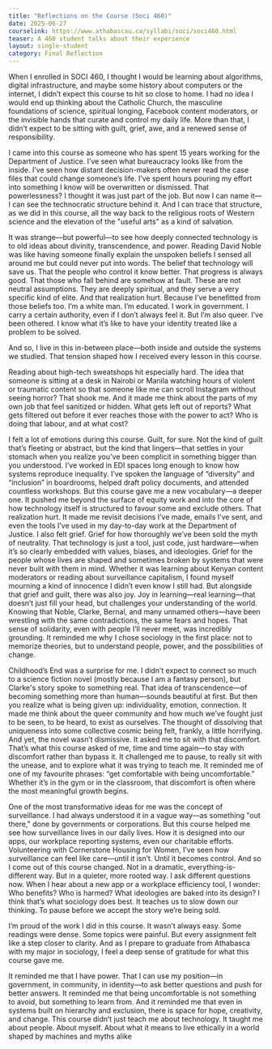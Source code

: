 ```yaml
---
title: "Reflections on the Course (Soci 460)"
date: 2025-06-27
courselink: https://www.athabascau.ca/syllabi/soci/soci460.html
teaser: A 460 student talks about their experience
layout: single-student
category: Final Reflection
---
```


When I enrolled in SOCI 460, I thought I would be learning about algorithms, digital
infrastructure, and maybe some history about computers or the internet, I didn’t expect this course to
hit so close to home. I had no idea I would end up thinking about the Catholic Church, the masculine
foundations of science, spiritual longing, Facebook content moderators, or the invisible hands that
curate and control my daily life. More than that, I didn’t expect to be sitting with guilt, grief, awe, and a
renewed sense of responsibility.

I came into this course as someone who has spent 15 years working for the Department of
Justice. I’ve seen what bureaucracy looks like from the inside. I’ve seen how distant decision-makers
often never read the case files that could change someone’s life. I’ve spent hours pouring my effort into
something I know will be overwritten or dismissed. That powerlessness? I thought it was just part of the
job. But now I can name it—I can see the technocratic structure behind it. And I can trace that structure,
as we did in this course, all the way back to the religious roots of Western science and the elevation of
the "useful arts" as a kind of salvation.

It was strange—but powerful—to see how deeply connected technology is to old ideas about
divinity, transcendence, and power. Reading David Noble was like having someone finally explain the
unspoken beliefs I sensed all around me but could never put into words. The belief that technology will
save us. That the people who control it know better. That progress is always good. That those who fall
behind are somehow at fault. These are not neutral assumptions. They are deeply spiritual, and they
serve a very specific kind of elite.
And that realization hurt. Because I’ve benefitted from those beliefs too. I’m a white man. I’m
educated. I work in government. I carry a certain authority, even if I don’t always feel it. But I’m also
queer. I’ve been othered. I know what it’s like to have your identity treated like a problem to be solved.


And so, I live in this in-between place—both inside and outside the systems we studied. That tension
shaped how I received every lesson in this course.

Reading about high-tech sweatshops hit especially hard. The idea that someone is sitting at a
desk in Nairobi or Manila watching hours of violent or traumatic content so that someone like me can
scroll Instagram without seeing horror? That shook me. And it made me think about the parts of my own
job that feel sanitized or hidden. What gets left out of reports? What gets filtered out before it ever
reaches those with the power to act? Who is doing that labour, and at what cost?

I felt a lot of emotions during this course. Guilt, for sure. Not the kind of guilt that’s fleeting or
abstract, but the kind that lingers—that settles in your stomach when you realize you’ve been complicit
in something bigger than you understood. I’ve worked in EDI spaces long enough to know how systems
reproduce inequality. I’ve spoken the language of “diversity” and “inclusion” in boardrooms, helped draft
policy documents, and attended countless workshops. But this course gave me a new vocabulary—a
deeper one. It pushed me beyond the surface of equity work and into the core of how technology itself
is structured to favour some and exclude others. That realization hurt. It made me revisit decisions I’ve
made, emails I’ve sent, and even the tools I’ve used in my day-to-day work at the Department of Justice.
I also felt grief. Grief for how thoroughly we’ve been sold the myth of neutrality. That technology
is just a tool, just code, just hardware—when it’s so clearly embedded with values, biases, and
ideologies. Grief for the people whose lives are shaped and sometimes broken by systems that were
never built with them in mind. Whether it was learning about Kenyan content moderators or reading
about surveillance capitalism, I found myself mourning a kind of innocence I didn’t even know I still had.
But alongside that grief and guilt, there was also joy. Joy in learning—real learning—that doesn’t
just fill your head, but challenges your understanding of the world. Knowing that Noble, Clarke, Bernal,
and many unnamed others—have been wrestling with the same contradictions, the same fears and
hopes. That sense of solidarity, even with people I’ll never meet, was incredibly grounding. It reminded
me why I chose sociology in the first place: not to memorize theories, but to understand people, power,
and the possibilities of change.

Childhood’s End was a surprise for me. I didn’t expect to connect so much to a science fiction
novel (mostly because I am a fantasy person), but Clarke's story spoke to something real. That idea of
transcendence—of becoming something more than human—sounds beautiful at first. But then you
realize what is being given up: individuality, emotion, connection. It made me think about the queer
community and how much we’ve fought just to be seen, to be heard, to exist as ourselves. The thought
of dissolving that uniqueness into some collective cosmic being felt, frankly, a little horrifying. And yet,
the novel wasn’t dismissive. It asked me to sit with that discomfort.
That’s what this course asked of me, time and time again—to stay with discomfort rather than
bypass it. It challenged me to pause, to really sit with the unease, and to explore what it was trying to
teach me. It reminded me of one of my favourite phrases: “get comfortable with being uncomfortable.”
Whether it’s in the gym or in the classroom, that discomfort is often where the most meaningful growth
begins.

One of the most transformative ideas for me was the concept of surveillance. I had always
understood it in a vague way—as something "out there," done by governments or corporations. But this
course helped me see how surveillance lives in our daily lives. How it is designed into our apps, our
workplace reporting systems, even our charitable efforts. Volunteering with Cornerstone Housing for
Women, I’ve seen how surveillance can feel like care—until it isn’t. Until it becomes control.
And so I come out of this course changed. Not in a dramatic, everything-is-different way. But in a
quieter, more rooted way. I ask different questions now. When I hear about a new app or a workplace
efficiency tool, I wonder: Who benefits? Who is harmed? What ideologies are baked into its design?
I think that’s what sociology does best. It teaches us to slow down our thinking. To pause before we
accept the story we’re being sold.

I’m proud of the work I did in this course. It wasn’t always easy. Some readings were dense.
Some topics were painful. But every assignment felt like a step closer to clarity. And as I prepare to
graduate from Athabasca with my major in sociology, I feel a deep sense of gratitude for what this course
gave me.

It reminded me that I have power. That I can use my position—in government, in community, in
identity—to ask better questions and push for better answers. It reminded me that being uncomfortable
is not something to avoid, but something to learn from. And it reminded me that even in systems built
on hierarchy and exclusion, there is space for hope, creativity, and change.
This course didn’t just teach me about technology. It taught me about people. About myself.
About what it means to live ethically in a world shaped by machines and myths alike
